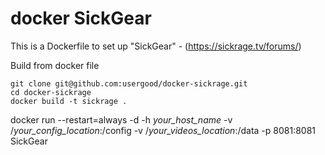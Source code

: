 # docker SickGear

This is a Dockerfile to set up "SickGear" - (https://sickrage.tv/forums/)

Build from docker file

```
git clone git@github.com:usergood/docker-sickrage.git
cd docker-sickrage
docker build -t sickrage .
```

docker run --restart=always -d -h *your_host_name* -v /*your_config_location*:/config  -v /*your_videos_location*:/data -p 8081:8081 SickGear


